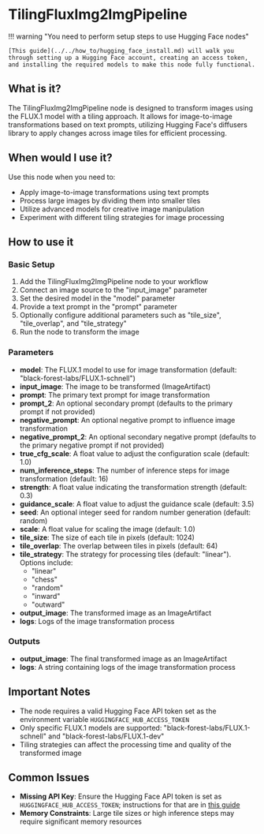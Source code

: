 # TilingFluxImg2ImgPipeline

!!! warning "You need to perform setup steps to use Hugging Face nodes"

    [This guide](../../how_to/hugging_face_install.md) will walk you through setting up a Hugging Face account, creating an access token, and installing the required models to make this node fully functional.

## What is it?

The TilingFluxImg2ImgPipeline node is designed to transform images using the FLUX.1 model with a tiling approach. It allows for image-to-image transformations based on text prompts, utilizing Hugging Face's diffusers library to apply changes across image tiles for efficient processing.

## When would I use it?

Use this node when you need to:

- Apply image-to-image transformations using text prompts
- Process large images by dividing them into smaller tiles
- Utilize advanced models for creative image manipulation
- Experiment with different tiling strategies for image processing

## How to use it

### Basic Setup

1. Add the TilingFluxImg2ImgPipeline node to your workflow
1. Connect an image source to the "input_image" parameter
1. Set the desired model in the "model" parameter
1. Provide a text prompt in the "prompt" parameter
1. Optionally configure additional parameters such as "tile_size", "tile_overlap", and "tile_strategy"
1. Run the node to transform the image

### Parameters

- **model**: The FLUX.1 model to use for image transformation (default: "black-forest-labs/FLUX.1-schnell")
- **input_image**: The image to be transformed (ImageArtifact)
- **prompt**: The primary text prompt for image transformation
- **prompt_2**: An optional secondary prompt (defaults to the primary prompt if not provided)
- **negative_prompt**: An optional negative prompt to influence image transformation
- **negative_prompt_2**: An optional secondary negative prompt (defaults to the primary negative prompt if not provided)
- **true_cfg_scale**: A float value to adjust the configuration scale (default: 1.0)
- **num_inference_steps**: The number of inference steps for image transformation (default: 16)
- **strength**: A float value indicating the transformation strength (default: 0.3)
- **guidance_scale**: A float value to adjust the guidance scale (default: 3.5)
- **seed**: An optional integer seed for random number generation (default: random)
- **scale**: A float value for scaling the image (default: 1.0)
- **tile_size**: The size of each tile in pixels (default: 1024)
- **tile_overlap**: The overlap between tiles in pixels (default: 64)
- **tile_strategy**: The strategy for processing tiles (default: "linear"). Options include:
    - "linear"
    - "chess"
    - "random"
    - "inward"
    - "outward"
- **output_image**: The transformed image as an ImageArtifact
- **logs**: Logs of the image transformation process

### Outputs

- **output_image**: The final transformed image as an ImageArtifact
- **logs**: A string containing logs of the image transformation process

## Important Notes

- The node requires a valid Hugging Face API token set as the environment variable `HUGGINGFACE_HUB_ACCESS_TOKEN`
- Only specific FLUX.1 models are supported: "black-forest-labs/FLUX.1-schnell" and "black-forest-labs/FLUX.1-dev"
- Tiling strategies can affect the processing time and quality of the transformed image

## Common Issues

- **Missing API Key**: Ensure the Hugging Face API token is set as `HUGGINGFACE_HUB_ACCESS_TOKEN`; instructions for that are in [this guide](../../how_to/hugging_face_install.md)
- **Memory Constraints**: Large tile sizes or high inference steps may require significant memory resources
